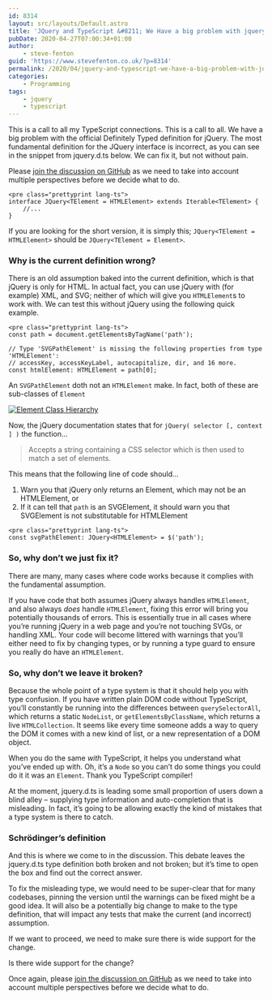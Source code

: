 ```yaml
---
id: 8314
layout: src/layouts/Default.astro
title: 'JQuery and TypeScript &#8211; We Have a big problem with jquery.d.ts'
pubDate: 2020-04-27T07:00:34+01:00
author:
    - steve-fenton
guid: 'https://www.stevefenton.co.uk/?p=8314'
permalink: /2020/04/jquery-and-typescript-we-have-a-big-problem-with-jquery-d-ts/
categories:
    - Programming
tags:
    - jquery
    - typescript
---
```


This is a call to all my TypeScript connections. This is a call to all. We have a big problem with the official Definitely Typed definition for jQuery. The most fundamental definition for the JQuery interface is incorrect, as you can see in the snippet from jquery.d.ts below. We can fix it, but not without pain.

Please [join the discussion on GitHub](https://github.com/DefinitelyTyped/DefinitelyTyped/issues/44268) as we need to take into account multiple perspectives before we decide what to do.

```
<pre class="prettyprint lang-ts">
interface JQuery<TElement = HTMLElement> extends Iterable<TElement> {
    //...
}
```

If you are looking for the short version, it is simply this; `JQuery<TElement = HTMLElement>` should be `JQuery<TElement = Element>`.

### Why is the current definition wrong?

There is an old assumption baked into the current definition, which is that jQuery is only for HTML. In actual fact, you can use jQuery with (for example) XML, and SVG; neither of which will give you `HTMLElement`s to work with. We can test this without jQuery using the following quick example.

```
<pre class="prettyprint lang-ts">
const path = document.getElementsByTagName('path');

// Type 'SVGPathElement' is missing the following properties from type 'HTMLElement': 
// accessKey, accessKeyLabel, autocapitalize, dir, and 16 more.
const htmlElement: HTMLElement = path[0];
```

An `SVGPathElement` doth not an `HTMLElement` make. In fact, both of these are sub-classes of `Element`

[![Element Class Hierarchy](https://www.stevefenton.co.uk/wp-content/uploads/2020/04/element-class-hierarchy-400x227.jpg)](https://www.stevefenton.co.uk/2020/04/jquery-and-typescript-we-have-a-big-problem-with-jquery-d-ts/element-class-hierarchy/)

Now, the jQuery documentation states that for `jQuery( selector [, context ] )` the function…

> Accepts a string containing a CSS selector which is then used to match a set of elements.

This means that the following line of code should…

1. Warn you that jQuery only returns an Element, which may not be an HTMLElement, or
2. If it can tell that `path` is an SVGElement, it should warn you that SVGElement is not substitutable for HTMLElement

```
<pre class="prettyprint lang-ts">
const svgPathElement: JQuery<HTMLElement> = $('path');
```

### So, why don’t we just fix it?

There are many, many cases where code works because it complies with the fundamental assumption.

If you have code that both assumes jQuery always handles `HTMLElement`, and also always *does* handle `HTMLElement`, fixing this error will bring you potentially thousands of errors. This is essentially true in all cases where you’re running jQuery in a web page and you’re not touching SVGs, or handling XML. Your code will become littered with warnings that you’ll either need to fix by changing types, or by running a type guard to ensure you really do have an `HTMLElement`.

### So, why don’t we leave it broken?

Because the whole point of a type system is that it should help you with type confusion. If you have written plain DOM code without TypeScript, you’ll constantly be running into the differences between `querySelectorAll`, which returns a static `NodeList`, or `getElementsByClassName`, which returns a live `HTMLCollection`. It seems like every time someone adds a way to query the DOM it comes with a new kind of list, or a new representation of a DOM object.

When you do the same *with* TypeScript, it helps you understand what you’ve ended up with. Oh, it’s a `Node` so you can’t do some things you could do it it was an `Element`. Thank you TypeScript compiler!

At the moment, jquery.d.ts is leading some small proportion of users down a blind alley – supplying type information and auto-completion that is misleading. In fact, it’s going to be allowing exactly the kind of mistakes that a type system is there to catch.

### Schrödinger’s definition

And this is where we come to in the discussion. This debate leaves the jquery.d.ts type definition both broken and not broken; but it’s time to open the box and find out the correct answer.

To fix the misleading type, we would need to be super-clear that for many codebases, pinning the version until the warnings can be fixed might be a good idea. It will also be a potentially big change to make to the type definition, that will impact any tests that make the current (and incorrect) assumption.

If we want to proceed, we need to make sure there is wide support for the change.

Is there wide support for the change?

Once again, please [join the discussion on GitHub](https://github.com/DefinitelyTyped/DefinitelyTyped/issues/44268) as we need to take into account multiple perspectives before we decide what to do.